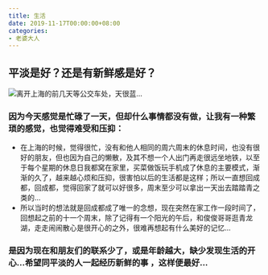 ```yaml
---
title: 生活
date: 2019-11-17T00:00:00+08:00
categories: 
- 老婆大人
---
```


## 平淡是好？还是有新鲜感是好？

![离开上海的前几天等公交车处，天很蓝...](https://i.loli.net/2019/11/17/LVJwYIkMo2pGFdj.jpg)

<!-- more -->

### 因为今天感觉是忙碌了一天，但却什么事情都没有做，让我有一种繁琐的感觉，也觉得难受和压抑：

* 在上海的时候，觉得很忙，没有和他人相同的周六周末的休息时间，也没有很好的朋友，但也因为自己的懒散，及其不想一个人出门再走很远坐地铁，以至于每个星期的休息日我都窝在家里，买菜做饭玩手机成了休息的主要模式，渐渐的久了，越来越心烦和压抑，很害怕以后的生活都是这样；所以一直想回成都，回成都，觉得回家了就可以好很多，周末至少可以拿出一天出去踏踏青之类的...
* 所以当时的想法就是回成都成了唯一的念想，现在突然在家工作一段时间了，回想起之前的十一个周末，除了记得有一个阳光的午后，和俊俊哥哥逛青龙湖，走走闹闹散心是很开心的之外，很难再想起有什么美好的记忆...

### 是因为现在和朋友们的联系少了，或是年龄越大，缺少发现生活的开心...希望同平淡的人一起经历新鲜的事 ，这样便最好...
